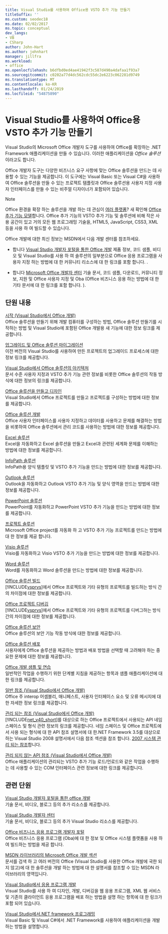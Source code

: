 ```yaml
---
title: Visual Studio를 사용하여 Office용 VSTO 추가 기능 만들기
titleSuffix: ''
ms.custom: seodec18
ms.date: 02/02/2017
ms.topic: conceptual
dev_langs:
- VB
- CSharp
author: John-Hart
ms.author: johnhart
manager: jillfra
ms.workload:
- office
ms.openlocfilehash: b6dfbd0ed4ae41942f3c587d490a4dafaa1f93a7
ms.sourcegitcommit: c0202a77d4dc562cdc55dc2e6223c062281d9749
ms.translationtype: MT
ms.contentlocale: ko-KR
ms.lasthandoff: 01/24/2019
ms.locfileid: "54875890"
---
```

# <a name="create-vsto-add-ins-for-office-by-using-visual-studio"></a>Visual Studio를 사용하여 Office용 VSTO 추가 기능 만들기
  Visual Studio의 Microsoft Office 개발자 도구를 사용하여 Office를 확장하는 .NET Framework 애플리케이션을 만들 수 있습니다. 이러한 애플리케이션을 *Office 솔루션*이라고도 합니다.  
  
 Office 개발자 도구는 다양한 비즈니스 요구 사항에 맞는 Office 솔루션을 만드는 데 사용할 수 있는 기능을 제공합니다. 이 도구에는 Visual Basic 또는 Visual C#을 사용하여 Office 솔루션을 만들 수 있는 프로젝트 템플릿과 Office 솔루션용 사용자 지정 사용자 인터페이스를 만들 수 있는 비주얼 디자이너가 포함되어 있습니다.  
  
> [!NOTE]  
>  Office 환경을 확장 하는 솔루션을 개발 하는 데 관심이 [여러 플랫폼](https://dev.office.com/add-in-availability)? 새 확인해 [Office 추가 기능 모델](https://dev.office.com/docs/add-ins/overview/office-add-ins)합니다. Office 추가 기능의 VSTO 추가 기능 및 솔루션에 비해 작은 사용 공간이 있고 거의 모든 웹 프로그래밍 기술을, HTML5, JavaScript, CSS3, XML 등을 사용 하 여 빌드할 수 있습니다.  
  
 Office 개발에 대한 최신 정보는 MSDN에서 다음 개발 센터를 참조하세요.  
  
-   합니다 [Visual Studio 개발자 포털을 통한 Office 개발](http://go.microsoft.com/fwlink/?LinkId=123844) 제품 정보, 코드 샘플, 비디오 및 Visual Studio를 사용 하 여 솔루션의 일부분으로 Office 응용 프로그램을 사용자 지정 하는 방법에 대 한 커뮤니티 리소스에 대 한 링크를 포함 합니다. .  
  
-   합니다 [Microsoft Office 개발자 센터](http://go.microsoft.com/fwlink/?LinkId=83467) 기술 문서, 코드 샘플, 다운로드, 커뮤니티 정보, 지원 및 Office 사용자 지정 및 Oba (Office 비즈니스 응용 하는 방법에 대 한 기타 문서에 대 한 링크를 포함 합니다. ).  
  
## <a name="in-this-section"></a>단원 내용  
 [시작 &#40;Visual Studio에서 Office 개발&#41;](../vsto/getting-started-office-development-in-visual-studio.md)  
 Office 솔루션을 만들기 위해 개발 컴퓨터를 구성하는 방법, Office 솔루션 만들기를 시작하는 방법 및 Visual Studio에 포함된 Office 개발용 새 기능에 대한 정보 링크를 제공합니다.  
  
 [업그레이드 및 Office 솔루션 마이그레이션](../vsto/upgrading-and-migrating-office-solutions.md)  
 이전 버전의 Visual Studio를 사용하여 만든 프로젝트의 업그레이드 프로세스에 대한 정보 링크를 제공합니다.  
  
 [Visual Studio에서 Office 솔루션의 아키텍처](../vsto/architecture-of-office-solutions-in-visual-studio.md)  
 문서 수준 사용자 지정과 VSTO 추가 기능 관련 정보를 비롯한 Office 솔루션의 작동 방식에 대한 정보의 링크를 제공합니다.  
  
 [Office 솔루션을 만들고 디자인](../vsto/designing-and-creating-office-solutions.md)  
 Visual Studio에서 Office 프로젝트를 만들고 프로젝트를 구성하는 방법에 대한 정보를 제공합니다.  
  
 [Office 솔루션 개발](../vsto/developing-office-solutions.md)  
 Office 사용자 인터페이스를 사용자 지정하고 데이터를 사용하고 문제를 해결하는 방법을 비롯하여 Office 솔루션에서 관리 코드를 사용하는 방법에 대한 정보를 제공합니다.  
  
 [Excel 솔루션](../vsto/excel-solutions.md)  
 Excel을 자동화하고 Excel 솔루션을 만들고 Excel과 관련된 세계화 문제를 이해하는 방법에 대한 정보를 제공합니다.  
  
 [InfoPath 솔루션](../vsto/infopath-solutions.md)  
 InfoPath용 양식 템플릿 및 VSTO 추가 기능을 만드는 방법에 대한 정보를 제공합니다.  
  
 [Outlook 솔루션](../vsto/outlook-solutions.md)  
 Outlook을 자동화하고 Outlook VSTO 추가 기능 및 양식 영역을 만드는 방법에 대한 정보를 제공합니다.  
  
 [PowerPoint 솔루션](../vsto/powerpoint-solutions.md)  
 PowerPoint를 자동화하고 PowerPoint VSTO 추가 기능을 만드는 방법에 대한 정보를 제공합니다.  
  
 [프로젝트 솔루션](../vsto/project-solutions.md)  
 Microsoft Office project를 자동화 하 고 VSTO 추가 기능 프로젝트를 만드는 방법에 대 한 정보를 제공 합니다.  
  
 [Visio 솔루션](../vsto/visio-solutions.md)  
 Visio를 자동화하고 Visio VSTO 추가 기능을 만드는 방법에 대한 정보를 제공합니다.  
  
 [Word 솔루션](../vsto/word-solutions.md)  
 Word를 자동화하고 Word 솔루션을 만드는 방법에 대한 정보를 제공합니다.  
  
 [Office 솔루션 빌드](../vsto/building-office-solutions.md)  
 [!INCLUDE[vsprvs](../sharepoint/includes/vsprvs-md.md)]에서 Office 프로젝트와 기타 유형의 프로젝트를 빌드하는 방식 간의 차이점에 대한 정보를 제공합니다.  
  
 [Office 프로젝트 디버깅](../vsto/debugging-office-projects.md)  
 [!INCLUDE[vsprvs](../sharepoint/includes/vsprvs-md.md)]에서 Office 프로젝트와 기타 유형의 프로젝트를 디버그하는 방식 간의 차이점에 대한 정보를 제공합니다.  
  
 [Office 솔루션 보안](../vsto/securing-office-solutions.md)  
 Office 솔루션의 보안 기능 작동 방식에 대한 정보를 제공합니다.  
  
 [Office 솔루션 배포](../vsto/deploying-an-office-solution.md)  
 사용자에게 Office 솔루션을 제공하는 방법과 배포 방법을 선택할 때 고려해야 하는 중요한 문제에 대한 정보를 제공합니다.  
  
 [Office 개발 샘플 및 연습](../vsto/office-development-samples-and-walkthroughs.md)  
 일반적인 작업을 수행하기 위한 단계별 지침을 제공하는 항목과 샘플 애플리케이션에 대한 링크를 제공합니다.  
  
 [일반 참조 &#40;Visual Studio에서 Office 개발&#41;](../vsto/general-reference-office-development-in-visual-studio.md)  
 Office 주 interop 어셈블리, 매니페스트, 사용자 인터페이스 요소 및 오류 메시지에 대 한 자세한 정보 링크를 제공합니다.  
  
 [관리 되는 참조 &#40;Visual Studio에서 Office 개발&#41;](../vsto/managed-reference-office-development-in-visual-studio.md)  
 [!INCLUDE[net_v40_short](../sharepoint/includes/net-v40-short-md.md)]를 대상으로 하는 Office 프로젝트에서 사용되는 API 네임스페이스 및 형식 관련 정보의 링크를 제공합니다. 네임 스페이스 및 Office 프로젝트에서 사용 되는 형식에 대 한 API 참조 설명서에 대 한.NET Framework 3.5를 대상으로 하는 Visual Studio 2008 설명서에서 다음 참조 섹션을 참조 합니다. [2007 시스템 관리 되는 참조](http://go.microsoft.com/fwlink/?LinkId=160658)합니다.  
  
 [관리 되지 않는 API 참조 &#40;Visual Studio에서 Office 개발&#41;](../vsto/unmanaged-api-reference-office-development-in-visual-studio.md)  
 Office 애플리케이션의 관리되는 VSTO 추가 기능 로드/언로드와 같은 작업을 수행하는 데 사용할 수 있는 COM 인터페이스 관련 정보에 대한 링크를 제공합니다.  
  
## <a name="related-sections"></a>관련 단원  
 [Visual Studio 개발자 포털을 통한 office 개발](http://go.microsoft.com/fwlink/?LinkId=123844)  
 기술 문서, 비디오, 블로그 등의 추가 리소스를 제공합니다.  
  
 [Visual Studio 개발자 센터](http://go.microsoft.com/fwlink/?LinkID=99124)  
 기술 문서, 비디오, 블로그 등의 추가 Visual Studio 리소스를 제공합니다.  
  
 [Office 비즈니스 응용 프로그램 개발자 포털](http://go.microsoft.com/fwlink/?LinkId=99125)  
 Office 비즈니스 응용 프로그램 (Oba)에 대 한 정보 및 Office 시스템 플랫폼을 사용 하 여 빌드하는 방법을 제공 합니다.  
  
 [MSDN 라이브러리의 Microsoft Office 개발 섹션](http://go.microsoft.com/fwlink/?LinkId=149870)  
 문서를 검색 하 고 여러 버전의 Office (Visual Studio를 사용한 Office 개발에 국한 되지 않고)에 대 한 솔루션을 개발 하는 방법에 대 한 설명서를 참조할 수 있는 MSDN 라이브러리의 영역입니다.  
  
 [Visual Studio에서 응용 프로그램 개발](https://msdn.microsoft.com/97490c1b-a247-41fb-8f2c-bc4c201eff68)  
 Visual Studio를 사용 하 여 디자인, 개발, 디버깅을 웹 응용 프로그램, XML 웹 서비스 및 기존의 클라이언트 응용 프로그램을 배포 하는 방법을 설명 하는 항목에 대 한 링크가 포함 되어 있습니다.  
  
 [Visual Studio에서.NET framework 프로그래밍](/previous-versions/visualstudio/visual-studio-2010/k1s94fta(v=vs.100))  
 Visual Basic 및 Visual C#에서 .NET Framework를 사용하여 애플리케이션을 개발하는 방법을 설명합니다.  
